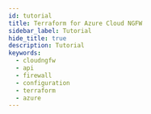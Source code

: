 ```yaml
---
id: tutorial
title: Terraform for Azure Cloud NGFW
sidebar_label: Tutorial
hide_title: true
description: Tutorial
keywords:
  - cloudngfw
  - api
  - firewall
  - configuration
  - terraform
  - azure
---
```

